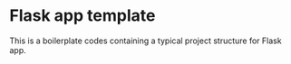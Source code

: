 # Flask app template
This is a boilerplate codes containing a typical project structure for Flask app.  
